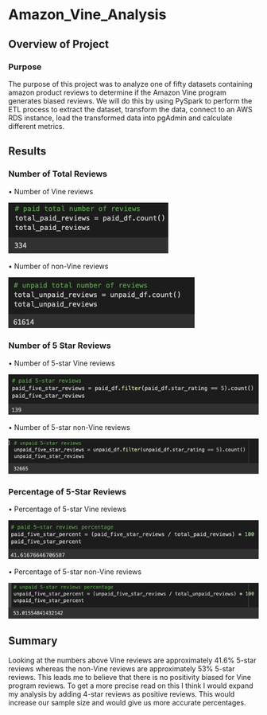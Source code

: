 # Amazon_Vine_Analysis

## Overview of Project

### Purpose

The purpose of this project was to analyze one of fifty datasets containing amazon product reviews to determine if the Amazon Vine program generates biased reviews. We will do this by using PySpark to perform the ETL process to extract the dataset, transform the data, connect to an AWS RDS instance, load the transformed data into pgAdmin and calculate different metrics.

## Results

### Number of Total Reviews

  •	Number of Vine reviews 

![total_paid_reviews.png](https://github.com/SZapata4/Amazon_Vine_Analysis/blob/main/Resources/total_paid_reviews.png)

  •	Number of non-Vine reviews

![total_unpaid_reviews.png](https://github.com/SZapata4/Amazon_Vine_Analysis/blob/main/Resources/total_unpaid_reviews.png)


### Number of 5 Star Reviews

  •	Number of 5-star Vine reviews

![paid_5_star_reviews.png](https://github.com/SZapata4/Amazon_Vine_Analysis/blob/main/Resources/paid_5_star_reviews.png)

  •	Number of 5-star non-Vine reviews

![unpaid_5_star_reviews.png](https://github.com/SZapata4/Amazon_Vine_Analysis/blob/main/Resources/unpaid_5_stars_reviews.png)

### Percentage of 5-Star Reviews

  •	Percentage of 5-star Vine reviews

![paid_5_star_percent.png](https://github.com/SZapata4/Amazon_Vine_Analysis/blob/main/Resources/paid_5_star_percent.png)

  •	Percentage of 5-star non-Vine reviews

![unpaid_5_star_percent.png](https://github.com/SZapata4/Amazon_Vine_Analysis/blob/main/Resources/upaid_5_star_percent.png)

## Summary

Looking at the numbers above Vine reviews are approximately 41.6% 5-star reviews whereas the non-Vine reviews are approximately 53% 5-star reviews. This leads me to believe that there is no positivity biased for Vine program reviews. To get a more precise read on this I think I would expand my analysis by adding 4-star reviews as positive reviews. This would increase our sample size and would give us more accurate percentages. 

